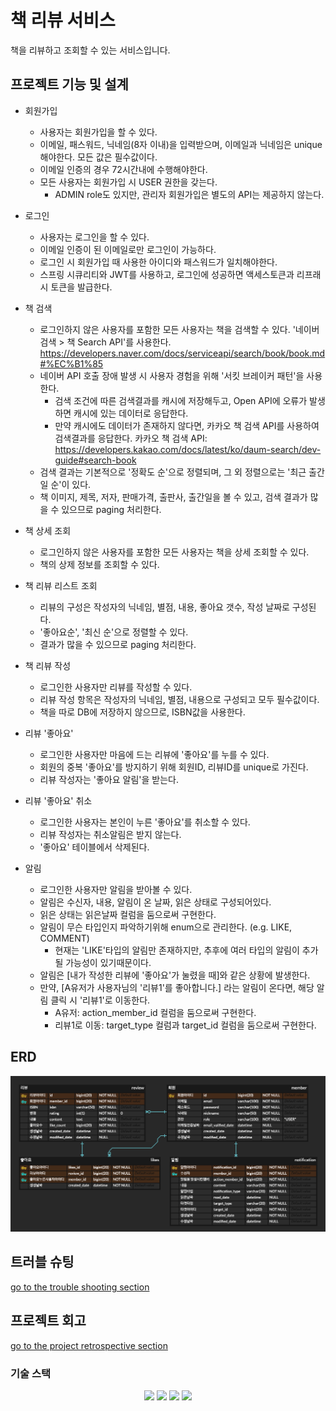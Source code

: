 # 책 리뷰 서비스

책을 리뷰하고 조회할 수 있는 서비스입니다.

## 프로젝트 기능 및 설계
- 회원가입
    - 사용자는 회원가입을 할 수 있다.
    - 이메일, 패스워드, 닉네임(8자 이내)을 입력받으며, 이메일과 닉네임은 unique 해야한다. 모든 값은 필수값이다.
    - 이메일 인증의 경우 72시간내에 수행해야한다.
    - 모든 사용자는 회원가입 시 USER 권한을 갖는다.
        - ADMIN role도 있지만, 관리자 회원가입은 별도의 API는 제공하지 않는다.

- 로그인
    - 사용자는 로그인을 할 수 있다.
    - 이메일 인증이 된 이메일로만 로그인이 가능하다.
    - 로그인 시 회원가입 때 사용한 아이디와 패스워드가 일치해야한다.
    - 스프링 시큐리티와 JWT를 사용하고, 로그인에 성공하면 액세스토큰과 리프래시 토큰을 발급한다.

- 책 검색
    - 로그인하지 않은 사용자를 포함한 모든 사용자는 책을 검색할 수 있다. '네이버 검색 > 책 Search API'를 사용한다. https://developers.naver.com/docs/serviceapi/search/book/book.md#%EC%B1%85
    - 네이버 API 호출 장애 발생 시 사용자 경험을 위해 '서킷 브레이커 패턴'을 사용한다.
      - 검색 조건에 따른 검색결과를 캐시에 저장해두고, Open API에 오류가 발생하면 캐시에 있는 데이터로 응답한다.
      - 만약 캐시에도 데이터가 존재하지 않다면, 카카오 책 검색 API를 사용하여 검색결과를 응답한다. 카카오 책 검색 API: https://developers.kakao.com/docs/latest/ko/daum-search/dev-guide#search-book
    - 검색 결과는 기본적으로 '정확도 순'으로 정렬되며, 그 외 정렬으로는 '최근 출간일 순'이 있다.
    - 책 이미지, 제목, 저자, 판매가격, 출판사, 출간일을 볼 수 있고, 검색 결과가 많을 수 있으므로 paging 처리한다.

- 책 상세 조회
    - 로그인하지 않은 사용자를 포함한 모든 사용자는 책을 상세 조회할 수 있다.
    - 책의 상제 정보를 조회할 수 있다.

- 책 리뷰 리스트 조회
    - 리뷰의 구성은 작성자의 닉네임, 별점, 내용, 좋아요 갯수, 작성 날짜로 구성된다.
    - '좋아요순', '최신 순'으로 정렬할 수 있다.
    - 결과가 많을 수 있으므로 paging 처리한다.

- 책 리뷰 작성
    - 로그인한 사용자만 리뷰를 작성할 수 있다.
    - 리뷰 작성 항목은 작성자의 닉네임, 별점, 내용으로 구성되고 모두 필수값이다.
    - 책을 따로 DB에 저장하지 않으므로, ISBN값을 사용한다.

- 리뷰 '좋아요'
    - 로그인한 사용자만 마음에 드는 리뷰에 '좋아요'를 누를 수 있다.
    - 회원의 중복 '좋아요'를 방지하기 위해 회원ID, 리뷰ID를 unique로 가진다.
    - 리뷰 작성자는 '좋아요 알림'을 받는다.

- 리뷰 '좋아요' 취소
    - 로그인한 사용자는 본인이 누른 '좋아요'를 취소할 수 있다.
    - 리뷰 작성자는 취소알림은 받지 않는다.
    - '좋아요' 테이블에서 삭제된다.

- 알림
    - 로그인한 사용자만 알림을 받아볼 수 있다.
    - 알림은 수신자, 내용, 알림이 온 날짜, 읽은 상태로 구성되어있다.
    - 읽은 상태는 읽은날짜 컬럼을 둠으로써 구현한다.
    - 알림이 무슨 타입인지 파악하기위해 enum으로 관리한다. (e.g. LIKE, COMMENT)
        - 현재는 'LIKE'타입의 알림만 존재하지만, 추후에 여러 타입의 알림이 추가될 가능성이 있기때문이다.
    - 알림은 [내가 작성한 리뷰에 '좋아요'가 눌렸을 때]와 같은 상황에 발생한다.
    - 만약, [A유저가 사용자님의 '리뷰1'를 좋아합니다.] 라는 알림이 온다면, 해당 알림 클릭 시 '리뷰1'로 이동한다.
        - A유저: action_member_id 컬럼을 둠으로써 구현한다.
        - 리뷰1로 이동: target_type 컬럼과 target_id 컬럼을 둠으로써 구현한다.

## ERD
![ERD](doc/img/erd.png) 

## 트러블 슈팅
[go to the trouble shooting section](doc/TROUBLE_SHOOTING.md)

## 프로젝트 회고
[go to the project retrospective section](doc/PROJECT_RETRO.md)

### 기술 스택
<div align=center> 
  <img src="https://img.shields.io/badge/java-007396?style=for-the-badge&logo=java&logoColor=white"> 
  <img src="https://img.shields.io/badge/spring-6DB33F?style=for-the-badge&logo=spring&logoColor=white"> 
  <img src="https://img.shields.io/badge/mysql-4479A1?style=for-the-badge&logo=mysql&logoColor=white"> 
  <img src="https://img.shields.io/badge/git-F05032?style=for-the-badge&logo=git&logoColor=white">
</div>